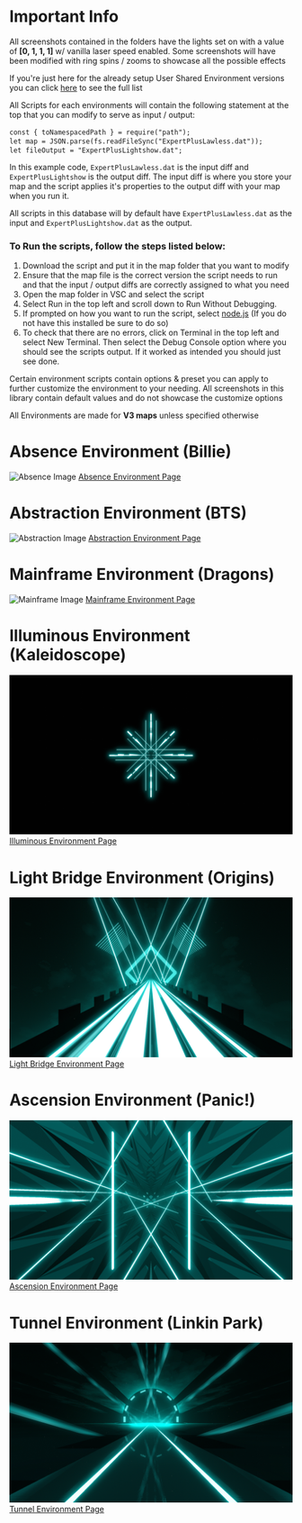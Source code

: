 # Important Info

All screenshots contained in the folders have the lights set on with a value of **[0, 1, 1, 1]** w/ vanilla laser speed enabled. Some screenshots will have been modified with ring spins / zooms to showcase all the possible effects

If you're just here for the already setup User Shared Environment versions you can click [here](https://github.com/Phoenix-BS/BSCEL/tree/main/Environments\User%20Environments) to see the full list

All Scripts for each environments will contain the following statement at the top that you can modify to serve as input / output:
```const fs = require("fs");
const { toNamespacedPath } = require("path");
let map = JSON.parse(fs.readFileSync("ExpertPlusLawless.dat"));
let fileOutput = "ExpertPlusLightshow.dat";
```

In this example code, `ExpertPlusLawless.dat` is the input diff and `ExpertPlusLightshow` is the output diff.
The input diff is where you store your map and the script applies it's properties to the output diff with your map when you run it.

All scripts in this database will by default have `ExpertPlusLawless.dat` as the input and `ExpertPlusLightshow.dat` as the output.

### To Run the scripts, follow the steps listed below:

1. Download the script and put it in the map folder that you want to modify
2. Ensure that the map file is the correct version the script needs to run and that the input / output diffs are correctly assigned to what you need
3. Open the map folder in VSC and select the script
4. Select Run in the top left and scroll down to Run Without Debugging.
5. If prompted on how you want to run the script, select [node.js](https://nodejs.org/en) (If you do not have this installed be sure to do so)
6. To check that there are no errors, click on Terminal in the top left and select New Terminal. Then select the Debug Console option where you should see the scripts output. If it worked as intended you should just see done.

Certain environment scripts contain options & preset you can apply to further customize the environment to your needing. All screenshots in this library contain default values and do not showcase the customize options

All Environments are made for **V3 maps** unless specified otherwise

# Absence Environment (Billie)
![Absence Image](https://github.com/Phoenix-BS/BSCEL/blob/main/Environments/Billie%20Platform/Absence%20(Billie)/Absence.png)
[Absence Environment Page](https://github.com/Phoenix-BS/BSCEL/tree/main/Environments/Billie%20Platform/Absence%20(Billie))
# Abstraction Environment (BTS)
![Abstraction Image](https://github.com/Phoenix-BS/BSCEL/blob/main/Environments/BTS%20Platform/Abstraction%20(BTS)/Abstraction.png)
[Abstraction Environment Page](https://github.com/Phoenix-BS/BSCEL/tree/main/Environments/BTS%20Platform/Abstraction%20(BTS))
# Mainframe Environment (Dragons)
![Mainframe Image](https://github.com/Phoenix-BS/BSCEL/blob/main/Environments/Dragons%20Platform/Mainframe%20(Dragons)/Mainframe.png)
[Mainframe Environment Page](https://github.com/Phoenix-BS/BSCEL/tree/main/Environments/Dragons%20Platform/Mainframe%20(Dragons))
# Illuminous Environment (Kaleidoscope)
![Illuminous Image](https://github.com/Phoenix-BS/BSCEL/blob/main/Environments/Kaleidoscope%20Platform/Illuminous%20(Kaleidoscope)/Illuminous.png)
[Illuminous Environment Page](https://github.com/Phoenix-BS/BSCEL/tree/main/Environments/Kaleidoscope%20Platform/Illuminous%20(Kaleidoscope))
# Light Bridge Environment (Origins)
![Light Bridge Image](https://github.com/Phoenix-BS/BSCEL/blob/main/Environments/Origins%20Platform/LightBridge%20(Origins)/Light%20Bridge.png)
[Light Bridge Environment Page](https://github.com/Phoenix-BS/BSCEL/tree/main/Environments/Origins%20Platform/LightBridge%20(Origins))
# Ascension Environment (Panic!)
![Ascension Image](https://github.com/Phoenix-BS/BSCEL/blob/main/Environments/Panic!%20Platform/Ascension%20(Panic)/Ascension.png)
[Ascension Environment Page](https://github.com/Phoenix-BS/BSCEL/tree/main/Environments/Panic!%20Platform/Ascension%20(Panic))
# Tunnel Environment (Linkin Park)
![Tunnel Image](https://github.com/Phoenix-BS/BSCEL/blob/main/Environments/Linkin%20Park%20Platform/Tunnel%20(LinkinPark)/Tunnel.png)
[Tunnel Environment Page](https://github.com/Phoenix-BS/BSCEL/blob/main/Environments/Linkin%20Park%20Platform/Tunnel%20(LinkinPark))